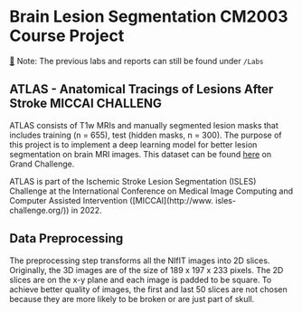 # Brain Lesion Segmentation CM2003 Course Project

[🔹]() Note: The previous labs and reports can still be found under `/Labs`


## ATLAS - Anatomical Tracings of Lesions After Stroke MICCAI CHALLENG

ATLAS consists of T1w MRIs and manually segmented lesion masks that includes training (n = 655), test (hidden masks, n = 300). The purpose of this project is to implement a deep learning model for better lesion segmentation on brain MRI images. This dataset can be found [here](https://atlas.grand-challenge.org/ATLAS/) on Grand Challenge.

ATLAS is part of the Ischemic Stroke Lesion Segmentation (ISLES) Challenge at the International Conference on Medical Image Computing and Computer Assisted Intervention ([MICCAI](http://www. isles-challenge.org/)) in 2022.


## Data Preprocessing

The preprocessing step transforms all the NIfIT images into 2D slices. Originally, the 3D images are of the size of 189 x 197 x 233 pixels. The 2D slices are on the x-y plane and each image is padded to be square. To achieve better quality of images, the first and last 50 slices are not chosen because they are more likely to be broken or are just part of skull.
